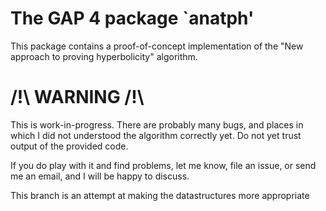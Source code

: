The GAP 4 package `anatph'
==============================

This package contains a proof-of-concept implementation of the "New approach to proving hyperbolicity" algorithm.

/!\ WARNING /!\
===============

This is work-in-progress. There are probably many bugs, and places in which I did not understood
the algorithm correctly yet. Do not yet trust output of the provided code.

If you do play with it and find problems, let me know, file an issue, or send me an email, and I will
be happy to discuss.

This branch is an attempt at making the datastructures more appropriate
